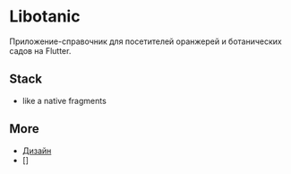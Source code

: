 # Libotanic

Приложение-справочник для посетителей оранжерей и ботанических садов на Flutter.

## Stack
- like a native fragments

## More
- [Дизайн](https://www.figma.com/file/6qbdRAkEEellhSvTNu78Fm/Libotanic?node-id=0%3A1)
- []
